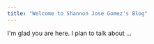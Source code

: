 ```yaml
---
title: "Welcome to Shannon Jose Gomez's Blog"
---
```


I'm glad you are here. I plan to talk about ...
